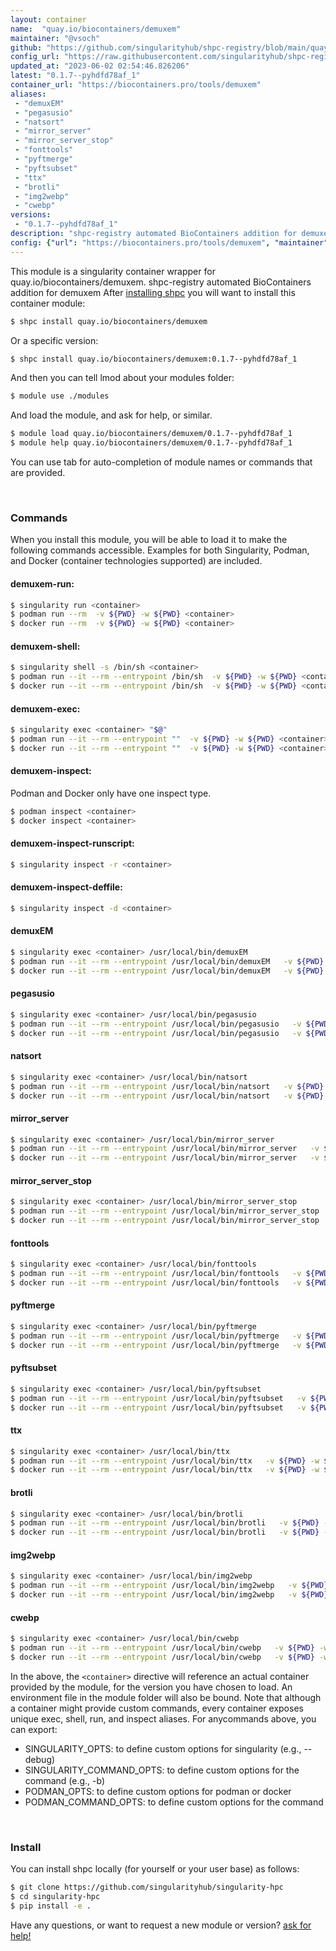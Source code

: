 ```yaml
---
layout: container
name:  "quay.io/biocontainers/demuxem"
maintainer: "@vsoch"
github: "https://github.com/singularityhub/shpc-registry/blob/main/quay.io/biocontainers/demuxem/container.yaml"
config_url: "https://raw.githubusercontent.com/singularityhub/shpc-registry/main/quay.io/biocontainers/demuxem/container.yaml"
updated_at: "2023-06-02 02:54:46.826206"
latest: "0.1.7--pyhdfd78af_1"
container_url: "https://biocontainers.pro/tools/demuxem"
aliases:
 - "demuxEM"
 - "pegasusio"
 - "natsort"
 - "mirror_server"
 - "mirror_server_stop"
 - "fonttools"
 - "pyftmerge"
 - "pyftsubset"
 - "ttx"
 - "brotli"
 - "img2webp"
 - "cwebp"
versions:
 - "0.1.7--pyhdfd78af_1"
description: "shpc-registry automated BioContainers addition for demuxem"
config: {"url": "https://biocontainers.pro/tools/demuxem", "maintainer": "@vsoch", "description": "shpc-registry automated BioContainers addition for demuxem", "latest": {"0.1.7--pyhdfd78af_1": "sha256:a122f404ae5694e9232b18ae22014d9fd0011a28b1f350cea19986741184cbb5"}, "tags": {"0.1.7--pyhdfd78af_1": "sha256:a122f404ae5694e9232b18ae22014d9fd0011a28b1f350cea19986741184cbb5"}, "docker": "quay.io/biocontainers/demuxem", "aliases": {"demuxEM": "/usr/local/bin/demuxEM", "pegasusio": "/usr/local/bin/pegasusio", "natsort": "/usr/local/bin/natsort", "mirror_server": "/usr/local/bin/mirror_server", "mirror_server_stop": "/usr/local/bin/mirror_server_stop", "fonttools": "/usr/local/bin/fonttools", "pyftmerge": "/usr/local/bin/pyftmerge", "pyftsubset": "/usr/local/bin/pyftsubset", "ttx": "/usr/local/bin/ttx", "brotli": "/usr/local/bin/brotli", "img2webp": "/usr/local/bin/img2webp", "cwebp": "/usr/local/bin/cwebp"}}
---
```


This module is a singularity container wrapper for quay.io/biocontainers/demuxem.
shpc-registry automated BioContainers addition for demuxem
After [installing shpc](#install) you will want to install this container module:


```bash
$ shpc install quay.io/biocontainers/demuxem
```

Or a specific version:

```bash
$ shpc install quay.io/biocontainers/demuxem:0.1.7--pyhdfd78af_1
```

And then you can tell lmod about your modules folder:

```bash
$ module use ./modules
```

And load the module, and ask for help, or similar.

```bash
$ module load quay.io/biocontainers/demuxem/0.1.7--pyhdfd78af_1
$ module help quay.io/biocontainers/demuxem/0.1.7--pyhdfd78af_1
```

You can use tab for auto-completion of module names or commands that are provided.

<br>

### Commands

When you install this module, you will be able to load it to make the following commands accessible.
Examples for both Singularity, Podman, and Docker (container technologies supported) are included.

#### demuxem-run:

```bash
$ singularity run <container>
$ podman run --rm  -v ${PWD} -w ${PWD} <container>
$ docker run --rm  -v ${PWD} -w ${PWD} <container>
```

#### demuxem-shell:

```bash
$ singularity shell -s /bin/sh <container>
$ podman run --it --rm --entrypoint /bin/sh  -v ${PWD} -w ${PWD} <container>
$ docker run --it --rm --entrypoint /bin/sh  -v ${PWD} -w ${PWD} <container>
```

#### demuxem-exec:

```bash
$ singularity exec <container> "$@"
$ podman run --it --rm --entrypoint ""  -v ${PWD} -w ${PWD} <container> "$@"
$ docker run --it --rm --entrypoint ""  -v ${PWD} -w ${PWD} <container> "$@"
```

#### demuxem-inspect:

Podman and Docker only have one inspect type.

```bash
$ podman inspect <container>
$ docker inspect <container>
```

#### demuxem-inspect-runscript:

```bash
$ singularity inspect -r <container>
```

#### demuxem-inspect-deffile:

```bash
$ singularity inspect -d <container>
```


#### demuxEM

```bash
$ singularity exec <container> /usr/local/bin/demuxEM
$ podman run --it --rm --entrypoint /usr/local/bin/demuxEM   -v ${PWD} -w ${PWD} <container> -c " $@"
$ docker run --it --rm --entrypoint /usr/local/bin/demuxEM   -v ${PWD} -w ${PWD} <container> -c " $@"
```


#### pegasusio

```bash
$ singularity exec <container> /usr/local/bin/pegasusio
$ podman run --it --rm --entrypoint /usr/local/bin/pegasusio   -v ${PWD} -w ${PWD} <container> -c " $@"
$ docker run --it --rm --entrypoint /usr/local/bin/pegasusio   -v ${PWD} -w ${PWD} <container> -c " $@"
```


#### natsort

```bash
$ singularity exec <container> /usr/local/bin/natsort
$ podman run --it --rm --entrypoint /usr/local/bin/natsort   -v ${PWD} -w ${PWD} <container> -c " $@"
$ docker run --it --rm --entrypoint /usr/local/bin/natsort   -v ${PWD} -w ${PWD} <container> -c " $@"
```


#### mirror_server

```bash
$ singularity exec <container> /usr/local/bin/mirror_server
$ podman run --it --rm --entrypoint /usr/local/bin/mirror_server   -v ${PWD} -w ${PWD} <container> -c " $@"
$ docker run --it --rm --entrypoint /usr/local/bin/mirror_server   -v ${PWD} -w ${PWD} <container> -c " $@"
```


#### mirror_server_stop

```bash
$ singularity exec <container> /usr/local/bin/mirror_server_stop
$ podman run --it --rm --entrypoint /usr/local/bin/mirror_server_stop   -v ${PWD} -w ${PWD} <container> -c " $@"
$ docker run --it --rm --entrypoint /usr/local/bin/mirror_server_stop   -v ${PWD} -w ${PWD} <container> -c " $@"
```


#### fonttools

```bash
$ singularity exec <container> /usr/local/bin/fonttools
$ podman run --it --rm --entrypoint /usr/local/bin/fonttools   -v ${PWD} -w ${PWD} <container> -c " $@"
$ docker run --it --rm --entrypoint /usr/local/bin/fonttools   -v ${PWD} -w ${PWD} <container> -c " $@"
```


#### pyftmerge

```bash
$ singularity exec <container> /usr/local/bin/pyftmerge
$ podman run --it --rm --entrypoint /usr/local/bin/pyftmerge   -v ${PWD} -w ${PWD} <container> -c " $@"
$ docker run --it --rm --entrypoint /usr/local/bin/pyftmerge   -v ${PWD} -w ${PWD} <container> -c " $@"
```


#### pyftsubset

```bash
$ singularity exec <container> /usr/local/bin/pyftsubset
$ podman run --it --rm --entrypoint /usr/local/bin/pyftsubset   -v ${PWD} -w ${PWD} <container> -c " $@"
$ docker run --it --rm --entrypoint /usr/local/bin/pyftsubset   -v ${PWD} -w ${PWD} <container> -c " $@"
```


#### ttx

```bash
$ singularity exec <container> /usr/local/bin/ttx
$ podman run --it --rm --entrypoint /usr/local/bin/ttx   -v ${PWD} -w ${PWD} <container> -c " $@"
$ docker run --it --rm --entrypoint /usr/local/bin/ttx   -v ${PWD} -w ${PWD} <container> -c " $@"
```


#### brotli

```bash
$ singularity exec <container> /usr/local/bin/brotli
$ podman run --it --rm --entrypoint /usr/local/bin/brotli   -v ${PWD} -w ${PWD} <container> -c " $@"
$ docker run --it --rm --entrypoint /usr/local/bin/brotli   -v ${PWD} -w ${PWD} <container> -c " $@"
```


#### img2webp

```bash
$ singularity exec <container> /usr/local/bin/img2webp
$ podman run --it --rm --entrypoint /usr/local/bin/img2webp   -v ${PWD} -w ${PWD} <container> -c " $@"
$ docker run --it --rm --entrypoint /usr/local/bin/img2webp   -v ${PWD} -w ${PWD} <container> -c " $@"
```


#### cwebp

```bash
$ singularity exec <container> /usr/local/bin/cwebp
$ podman run --it --rm --entrypoint /usr/local/bin/cwebp   -v ${PWD} -w ${PWD} <container> -c " $@"
$ docker run --it --rm --entrypoint /usr/local/bin/cwebp   -v ${PWD} -w ${PWD} <container> -c " $@"
```



In the above, the `<container>` directive will reference an actual container provided
by the module, for the version you have chosen to load. An environment file in the
module folder will also be bound. Note that although a container
might provide custom commands, every container exposes unique exec, shell, run, and
inspect aliases. For anycommands above, you can export:

 - SINGULARITY_OPTS: to define custom options for singularity (e.g., --debug)
 - SINGULARITY_COMMAND_OPTS: to define custom options for the command (e.g., -b)
 - PODMAN_OPTS: to define custom options for podman or docker
 - PODMAN_COMMAND_OPTS: to define custom options for the command

<br>

### Install

You can install shpc locally (for yourself or your user base) as follows:

```bash
$ git clone https://github.com/singularityhub/singularity-hpc
$ cd singularity-hpc
$ pip install -e .
```

Have any questions, or want to request a new module or version? [ask for help!](https://github.com/singularityhub/singularity-hpc/issues)